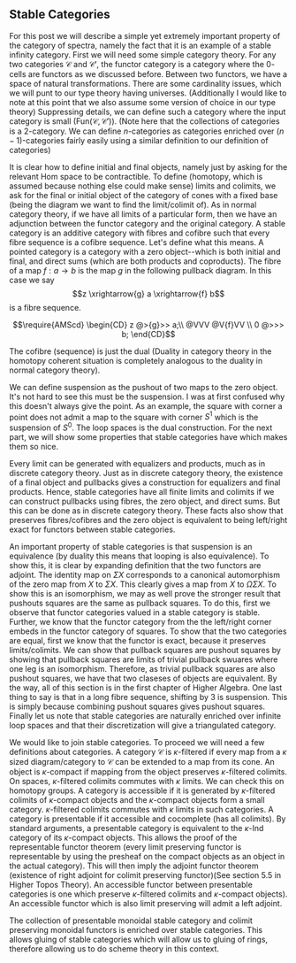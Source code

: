 ## Stable Categories

For this post we will describe a simple yet extremely important property of the category of spectra, namely the fact that it is an example of a stable infinity category. First we will need some simple category theory. For any two categories $\mathcal{C}$ and $\mathcal{C'}$, the functor category is a category where the $0$-cells are functors as we discussed before. Between two functors, we have a space of natural transformations. There are some cardinality issues, which we will punt to our type theory having universes. (Additionally I would like to note at this point that we also assume some version of choice in our type theory) Suppressing details, we can define such a category where the input category is small ($\mathrm{Fun}(\mathcal{C},\mathcal{C'})$). (Note here that the collections of categories is a $2$-category. We can define $n$-categories as categories enriched over $(n-1)$-categories fairly easily using a similar definition to our definition of categories)

It is clear how to define initial and final objects, namely just by asking for the relevant $\mathrm{Hom}$ space to be contractible. To define (homotopy, which is assumed because nothing else could make sense) limits and colimits, we ask for the final or initial object of the category of cones with a fixed base (being the diagram we want to find the limit/colimit of). As in normal category theory, if we have all limits of a particular form, then we have an adjunction between the functor category and the original category. A stable category is an additive category with fibres and cofibre such that every fibre sequence is a cofibre sequence. Let's define what this means. A pointed category is a category with a zero object--which is both initial and final, and direct sums (which are both products and coproducts). The fibre of a map $f:a \to b$ is the map $g$ in the following pullback diagram. In this case we say 
$$z \xrightarrow{g} a \xrightarrow{f} b$$
is a fibre sequence.

$$\require{AMScd}
\begin{CD}
z @>{g}>> a;\\
@VVV @V{f}VV \\
0 @>>> b;
\end{CD}$$

The cofibre (sequence) is just the dual (Duality in category theory in the homotopy coherent situation is completely analogous to the duality in normal category theory). 

We can define suspension as the pushout of two maps to the zero object. It's not hard to see this must be the suspension. I was at first confused why this doesn't always give the point. As an example, the square with corner a point does not admit a map to the square with corner $S^1$ which is the suspension of $S^0$. The loop spaces is the dual construction. For the next part, we will show some properties that stable categories have which makes them so nice.

Every limit can be generated with equalizers and products, much as in discrete category theory. Just as in discrete category theory, the existence of a final object and pullbacks gives a construction for equalizers and final products. Hence, stable categories have all finite limits and colimits if we can construct pullbacks using fibres, the zero object, and direct sums. But this can be done as in discrete category theory. These facts also show that preserves fibres/cofibres and the zero object is equivalent to being left/right exact for functors between stable categories.

An important property of stable categories is that suspension is an equivalence (by duality this means that looping is also equivalence). To show this, it is clear by expanding definition that the two functors are adjoint. The identity map on $\Sigma X$ corresponds to a canonical automorphism of the zero map from $X$ to $\Sigma X$. This clearly gives a map from $X$ to $\Omega \Sigma X$. To show this is an isomorphism, we may as well prove the stronger result that pushouts squares are the same as pullback squares. To do this, first we observe that functor categories valued in a stable category is stable. Further, we know that the functor category from the the left/right corner embeds in the functor category of squares. To show that the two categories are equal, first we know that the functor is exact, because it preserves limits/colimits. We can show that pullback squares are pushout squares by showing that pullback squares are limits of trivial pullback swuares where one leg is an isomorphism. Therefore, as trivial pullback squares are also pushout squares, we have that two claseses of objects are equivalent. By the way, all of this section is in the first chapter of Higher Algebra. One last thing to say is that in a long fibre sequence, shifting by 3 is suspension. This is simply because combining pushout squares gives pushout squares. Finally let us note that stable categories are naturally enriched over infinite loop spaces and that their discretization will give a triangulated category.

We would like to join stable categories. To proceed we will need a few definitions about categories. A category $\mathcal{C}$ is $\kappa$-filtered if every map from a $\kappa$ sized diagram/category to $\mathcal{C}$ can be extended to a map from its cone. An object is $\kappa$-compact if mapping from the object preserves $\kappa$-filtered colimits. On spaces, $\kappa$-filtered colimits commutes with $\kappa$ limits. We can check this on homotopy groups. A category is accessible if it is generated by $\kappa$-filtered colimits of $\kappa$-compact objects and the $\kappa$-compact objects form a small category. $\kappa$-filtered colimits commutes with $\kappa$ limits in such categories. A category is presentable if it accessible and cocomplete (has all colimits). By standard arguments, a presentable category is equivalent to the $\kappa$-Ind category of its $\kappa$-compact objects. This allows the proof of the representable functor theorem (every limit preserving functor is representable by using the presheaf on the compact objects as an object in the actual category). This will then imply the adjoint functor theorem (existence of right adjoint for colimit preserving functor)(See section 5.5 in Higher Topos Theory). An accessible functor between presentable categories is one which preserve $\kappa$-filtered colimits and $\kappa$-compact objects). An accessible functor which is also limit preserving will admit a left adjoint.

The collection of presentable monoidal stable category and colimit preserving monoidal functors is enriched over stable categories. This allows gluing of stable categories which will allow us to gluing of rings, therefore allowing us to do scheme theory in this context. 
